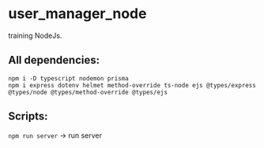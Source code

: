 # user_manager_node
training NodeJs.


## All dependencies:
`npm i -D typescript nodemon prisma`<br>
`npm i express dotenv helmet method-override ts-node ejs @types/express @types/node @types/method-override @types/ejs`


## Scripts:
`npm run server` -> run server <br>